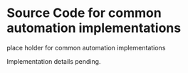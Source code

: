 # Source Code for common automation implementations

place holder for common automation implementations

Implementation details pending.
